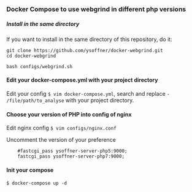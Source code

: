### Docker Compose to use webgrind in different php versions

##### Install in the same directory
If you want to install in the same directory of this repository, do it:
```
git clone https://github.com/ysoffner/docker-webgrind.git
cd docker-webgrind

bash configs/webgrind.sh
```

#### Edit your docker-compose.yml with your project directory
Edit your config `$ vim docker-compose.yml`, search and replace `- /file/path/to_analyse` with your project directory.

#### Choose your version of PHP into config of nginx
Edit nginx config `$ vim configs/nginx.conf`

Uncomment the version of your preference 
```
    #fastcgi_pass ysoffner-server-php5:9000;
    fastcgi_pass ysoffner-server-php7:9000;
```
#### Init your compose
`$ docker-compose up -d`
